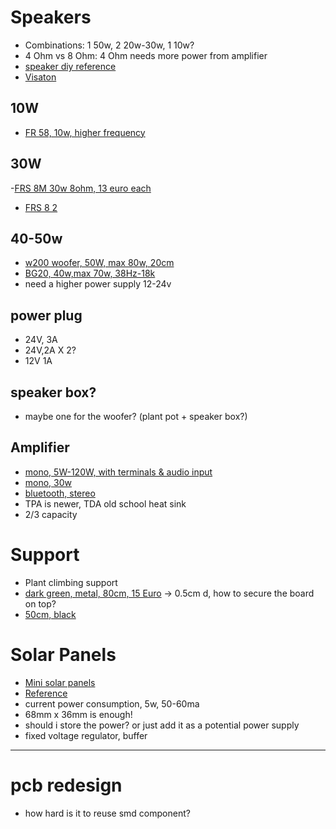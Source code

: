 # Speakers
- Combinations: 1 50w, 2 20w-30w, 1 10w?
- 4 Ohm vs 8 Ohm: 4 Ohm needs more power from amplifier
- [speaker diy reference](https://www.instructables.com/Kissing-the-Frog-V20-Back-Horn-Bluetooth-Speaker-F/)
- [Visaton](https://www.thomann.de/de/search_dir.html?smcs=169d3e_267&oa=pra&sw=Visaton&filter=true)

## 10W
- [FR 58, 10w, higher frequency](https://www.thomann.de/de/visaton_fr_58.htm)

## 30W
-[FRS 8M 30w 8ohm, 13 euro each](https://www.thomann.de/de/visaton_frs_8m.htm?utm_source=idealo.de&utm_medium=psm&utm_campaign=idealo-de)
- [FRS 8 2](https://www.ebay-kleinanzeigen.de/s-anzeige/visaton-frs-8-8cm-3-3-breitbandlautsprecher/2095544174-172-4670)

## 40-50w
- [w200 woofer, 50W, max 80w, 20cm](https://www.visaton.de/en/products/drivers/woofers/w-200-8-ohm)
- [BG20, 40w,max 70w, 38Hz-18k](https://www.thomann.de/de/visaton_bg_20_8_ohm.htm)
- need a higher power supply 12-24v

## power plug
- 24V, 3A
- 24V,2A X 2?
- 12V 1A

## speaker box?
- maybe one for the woofer? (plant pot + speaker box?)

## Amplifier
- [mono, 5W-120W, with terminals & audio input](https://de.aliexpress.com/item/1005001411923737.html?spm=a2g0o.productlist.0.0.6d92251dk3fhzk&algo_pvid=a8c94c24-391b-4689-8dde-9762b7758f5e&algo_exp_id=a8c94c24-391b-4689-8dde-9762b7758f5e-15&pdp_ext_f=%7B%22sku_id%22%3A%2212000025816187963%22%7D&pdp_npi=2%40dis%21EUR%21%212.3%21%21%212.11%21%21%402100bdf016520203558318705e60c0%2112000025816187963%21sea)
- [mono, 30w](https://de.aliexpress.com/item/1005001382630438.html?spm=a2g0o.productlist.0.0.2b5851a9llq0gh&algo_pvid=4b980660-f0a5-4e11-aa0f-db186bbf29a9&algo_exp_id=4b980660-f0a5-4e11-aa0f-db186bbf29a9-26&pdp_ext_f=%7B%22sku_id%22%3A%2212000015881298294%22%7D&pdp_npi=2%40dis%21EUR%21%211.51%21%21%21%21%21%400b0a555f16520217500653192ebb81%2112000015881298294%21sea)
- [bluetooth, stereo](https://de.aliexpress.com/item/1005003681702018.html?spm=a2g0o.productlist.0.0.3be47556c6N8My&algo_pvid=951e57c8-8cbf-45ea-8572-daef0806b472&algo_exp_id=951e57c8-8cbf-45ea-8572-daef0806b472-0&pdp_ext_f=%7B%22sku_id%22%3A%2212000026782058760%22%7D&pdp_npi=2%40dis%21EUR%21%214.36%21%21%212.93%21%21%402100bdf016520205019451686e60c0%2112000026782058760%21sea)
- TPA is newer, TDA old school heat sink
- 2/3 capacity

# Support
- Plant climbing support
- [dark green, metal, 80cm, 15 Euro](https://www.amazon.de/-/en/Relaxdays-Holder-Stakes-Weatherproof-Support/dp/B09F6FBN38/ref=sr_1_11?crid=21KR87IVQSOVP&keywords=pflanzen+kletterst%C3%BCtze+metall&qid=1652020991&sprefix=plant+climbing+support+metal%2Caps%2C85&sr=8-11) -> 0.5cm d, how to secure the board on top?
- [50cm, black](https://www.amazon.de/-/en/Support-Decorative-Orchids-Flowers-Trellis/dp/B08BL816VD/ref=pd_sbs_sccl_2_4/257-4775998-3257717?pd_rd_w=1Sd3G&pf_rd_p=dd7cdb0d-7d18-43ba-a06d-a9f4cc6bae51&pf_rd_r=XD6RKX69J51DCGX21T87&pd_rd_r=0c75b80e-ac42-4894-b4a5-0353e840a55f&pd_rd_wg=fFdWN&pd_rd_i=B08BL816VD&th=1)

# Solar Panels
- [Mini solar panels](https://de.aliexpress.com/item/1005002791528667.html?spm=a2g0o.productlist.0.0.5bd34d0dpyZ2s4&algo_pvid=265a883e-88e6-4e92-9fbc-b2dbfca0d3ea&algo_exp_id=265a883e-88e6-4e92-9fbc-b2dbfca0d3ea-1&pdp_ext_f=%7B%22sku_id%22%3A%2212000022207088334%22%7D&pdp_npi=2%40dis%21EUR%21%213.41%21%21%21%21%21%402100bde716520234284692817e42e5%2112000022207088334%21sea)
- [Reference](https://www.circuitbasics.com/how-to-use-solar-panels-to-power-the-arduino/)
- current power consumption, 5w, 50-60ma
- 68mm x 36mm is enough!
- should i store the power? or just add it as a potential power supply
- fixed voltage regulator, buffer

---
# pcb redesign
- how hard is it to reuse smd component?
